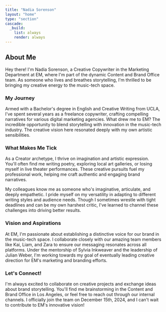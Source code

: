 ```yaml
---
title: "Nadia Sorenson"
layout: "home"
type: "section"
cascade:
  _build:
    list: always
    render: always
---
```

## About Me

Hey there! I'm Nadia Sorenson, a Creative Copywriter in the Marketing Department at EM, where I'm part of the dynamic Content and Brand Office team. As someone who lives and breathes storytelling, I'm thrilled to be bringing my creative energy to the music-tech space.

### My Journey

Armed with a Bachelor's degree in English and Creative Writing from UCLA, I've spent several years as a freelance copywriter, crafting compelling narratives for various digital marketing agencies. What drew me to EM? The incredible opportunity to blend storytelling with innovation in the music-tech industry. The creative vision here resonated deeply with my own artistic sensibilities.

### What Makes Me Tick

As a Creator archetype, I thrive on imagination and artistic expression. You'll often find me writing poetry, exploring local art galleries, or losing myself in live theater performances. These creative pursuits fuel my professional work, helping me craft authentic and engaging brand narratives.

My colleagues know me as someone who's imaginative, articulate, and deeply empathetic. I pride myself on my versatility in adapting to different writing styles and audience needs. Though I sometimes wrestle with tight deadlines and can be my own harshest critic, I've learned to channel these challenges into driving better results.

### Vision and Aspirations

At EM, I'm passionate about establishing a distinctive voice for our brand in the music-tech space. I collaborate closely with our amazing team members like Kai, Liam, and Zara to ensure our messaging resonates across all platforms. Under the mentorship of Sylvia Inkweaver and the leadership of Julian Weber, I'm working towards my goal of eventually leading creative direction for EM's marketing and branding efforts.

### Let's Connect!

I'm always excited to collaborate on creative projects and exchange ideas about brand storytelling. You'll find me brainstorming in the Content and Brand Office in Los Angeles, or feel free to reach out through our internal channels. I officially join the team on December 15th, 2024, and I can't wait to contribute to EM's innovative vision!